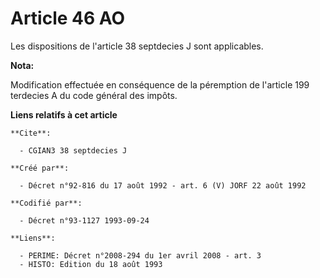 # Article 46 AO

Les dispositions de l'article 38 septdecies J sont applicables.

**Nota:**

Modification effectuée en conséquence de la péremption de l'article 199 terdecies A du code général des impôts.

**Liens relatifs à cet article**

	**Cite**:

	  - CGIAN3 38 septdecies J

	**Créé par**:

	  - Décret n°92-816 du 17 août 1992 - art. 6 (V) JORF 22 août 1992

	**Codifié par**:

	  - Décret n°93-1127 1993-09-24

	**Liens**:

	  - PERIME: Décret n°2008-294 du 1er avril 2008 - art. 3
	  - HISTO: Edition du 18 août 1993
